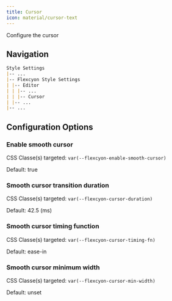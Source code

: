 ```yaml
---
title: Cursor
icon: material/cursor-text
---
```


Configure the cursor

## Navigation

```md
Style Settings
|-- ...
|-- Flexcyon Style Settings
| |-- Editor
| | |-- ...
| | |-- Cursor
| |-- ...
|-- ...
```

## Configuration Options

### Enable smooth cursor

CSS Classe(s) targeted: `var(--flexcyon-enable-smooth-cursor)`

Default: true

### Smooth cursor transition duration

CSS Classe(s) targeted: `var(--flexcyon-cursor-duration)`

Default: 42.5 (ms)

### Smooth cursor timing function

CSS Classe(s) targeted: `var(--flexcyon-cursor-timing-fn)`

Default: ease-in

### Smooth cursor minimum width

CSS Classe(s) targeted: `var(--flexcyon-cursor-min-width)`

Default: unset
